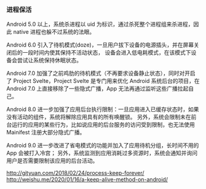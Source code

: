 ### 进程保活

Android 5.0 以上，系统杀进程以 uid 为标识，通过杀死整个进程组来杀进程，因此 native 进程也躲不过系统的法眼。

Android 6.0 引入了待机模式(doze)，一旦用户拔下设备的电源插头，并在屏幕关闭后的一段时间内使其保持不活动状态，
设备会进入低电耗模式，在该模式下设备会尝试让系统保持休眠状态。

Android 7.0 加强了之前鸡肋的待机模式（不再要求设备静止状态），同时对开启了 Project Svelte，Project Svelte 
是专门用来优化 Android 系统后台的项目，在 Android 7.0 上直接移除了一些隐式广播，App 无法再通过监听这些广播拉起自己。

Android 8.0 进一步加强了应用后台执行限制：一旦应用进入已缓存状态时，如果没有活动的组件，系统将解除应用具有的所有唤醒锁。
另外，系统会限制未在前台运行的应用的某些行为，比如说应用的后台服务的访问受到限制，也无法使用 Mainifest 注册大部分隐式广播。

Android 9.0 进一步改进了省电模式的功能并加入了应用待机分组，长时间不用的 App 会被打入冷宫；
另外，系统监测到应用消耗过多资源时，系统会通知并询问用户是否需要限制该应用的后台活动。

http://gityuan.com/2018/02/24/process-keep-forever/
http://weishu.me/2020/01/16/a-keep-alive-method-on-android/